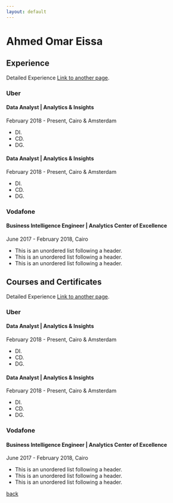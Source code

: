 ```yaml
---
layout: default
---
```


# Ahmed Omar Eissa

## Experience

Detailed Experience [Link to another page](./another-page.html).

### Uber
#### Data Analyst | Analytics & Insights

February 2018 - Present, Cairo & Amsterdam

*   DI.
*   CD.
*   DG.

#### Data Analyst | Analytics & Insights

February 2018 - Present, Cairo & Amsterdam

*   DI.
*   CD.
*   DG.

### Vodafone
#### Business Intelligence Engineer | Analytics Center of Excellence

June 2017 - February 2018,  Cairo

*   This is an unordered list following a header.
*   This is an unordered list following a header.
*   This is an unordered list following a header.

## Courses and Certificates

Detailed Experience [Link to another page](./another-page.html).

### Uber
#### Data Analyst | Analytics & Insights

February 2018 - Present, Cairo & Amsterdam

*   DI.
*   CD.
*   DG.

#### Data Analyst | Analytics & Insights

February 2018 - Present, Cairo & Amsterdam

*   DI.
*   CD.
*   DG.

### Vodafone
#### Business Intelligence Engineer | Analytics Center of Excellence

June 2017 - February 2018,  Cairo

*   This is an unordered list following a header.
*   This is an unordered list following a header.
*   This is an unordered list following a header.

[back](./)
